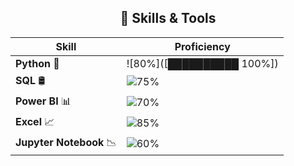 
<div align="center">
  
## 🧠 Skills & Tools
| Skill         | Proficiency |
|---------------|-------------|
| **Python** 🐍         | ![80%]([██████████ 100%]) |
| **SQL** 🛢️           | ![75%](https://progress-bar.dev/75/?width=150&title=Proficient) |
| **Power BI** 📊       | ![70%](https://progress-bar.dev/70/?width=150&title=Intermediate) |
| **Excel** 📈          | ![85%](https://progress-bar.dev/85/?width=150&title=Advanced) |
| **Jupyter Notebook** 📉        | ![60%](https://progress-bar.dev/60/?width=150&title=Learning) |

</div>
